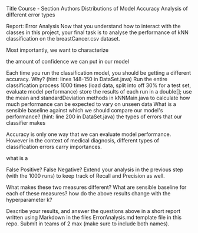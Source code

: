 Title
Course - Section
Authors
Distributions of Model Accuracy
Analysis of different error types




Report: Error Analysis
Now that you understand how to interact with the classes in this project, your final task is to analyse the performance of kNN classification on the breastCancer.csv dataset.

Most importantly, we want to characterize

the amount of confidence we can put in our model

Each time you run the classification model, you should be getting a different accuracy. Why? (hint: lines 148-150 in DataSet.java)
Run the entire classification process 1000 times (load data, split into off 30% for a test set, evaluate model performance)
store the results of each run in a double[]; use the mean and standardDeviation methods in kNNMain.java to calculate how much performance can be expected to vary on unseen data
What is a sensible baseline against which we should compare our model's performance? (hint: line 200 in DataSet.java)
the types of errors that our classifier makes

Accuracy is only one way that we can evaluate model performance. However in the context of medical diagnosis, different types of classification errors carry importances.

what is a

False Positive?
False Negative?
Extend your analysis in the previous step (with the 1000 runs) to keep track of Recall and Precision as well.

What makes these two measures different?
What are sensible baseline for each of these measures?
how do the above results change with the hyperparameter k?

Describe your results, and answer the questions above in a short report written using Markdown in the files ErrorAnalysis.md template file in this repo. Submit in teams of 2 max (make sure to include both names).